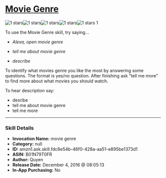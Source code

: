 # [Movie Genre](http://alexa.amazon.com/#skills/amzn1.ask.skill.fdc8e54b-46f0-428a-aa51-e895be1373d1)
![1 stars](../../images/ic_star_black_18dp_1x.png)![1 stars](../../images/ic_star_border_black_18dp_1x.png)![1 stars](../../images/ic_star_border_black_18dp_1x.png)![1 stars](../../images/ic_star_border_black_18dp_1x.png)![1 stars](../../images/ic_star_border_black_18dp_1x.png) 1

To use the Movie Genre skill, try saying...

* *Alexa, open movie genre*

* *tell me about movie genre*

* *describe*

To identify what movies genre you like the most by answering some questions. The format is yes/no question. After finishing ask "tell me more" to find more about what movies you should watch.

To hear description say:
 - desribe
 - tell me about movie genre
 - tell me more

***

### Skill Details

* **Invocation Name:** movie genre
* **Category:** null
* **ID:** amzn1.ask.skill.fdc8e54b-46f0-428a-aa51-e895be1373d1
* **ASIN:** B01N79T0FR
* **Author:** Quyen
* **Release Date:** December 4, 2016 @ 08:05:13
* **In-App Purchasing:** No
